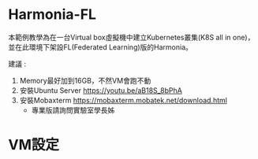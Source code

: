 # Harmonia-FL
本範例教學為在一台Virtual box虛擬機中建立Kubernetes叢集(K8S all in one)，並在此環境下架設FL(Federated Learning)版的Harmonia。

建議 : 

1. Memory最好加到16GB，不然VM會跑不動
2. 安裝Ubuntu Server
   https://youtu.be/aB18S_8bPhA
3. 安裝Mobaxterm
   https://mobaxterm.mobatek.net/download.html
   * 專業版請詢問實驗室學長姊
   
# VM設定

